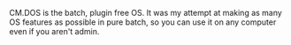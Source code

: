 CM.DOS is the batch, plugin free OS.
It was my attempt at making as many OS features as possible in pure batch, so you can use it on any computer even if you aren't admin.
